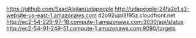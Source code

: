 https://github.com/SaadAlajlan/udapeople
http://udapeople-24fa2e1.s3-website-us-east-1.amazonaws.com
d2o92ujal8f95z.cloudfront.net
http://ec2-54-226-97-18.compute-1.amazonaws.com:3030/api/status
http://ec2-54-91-249-51.compute-1.amazonaws.com:9090/targets